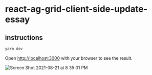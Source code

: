 # react-ag-grid-client-side-update-essay

## instructions

```bash
yarn dev
```

Open [http://localhost:3000](http://localhost:3000) with your browser to see the result.

![Screen Shot 2021-08-21 at 8 35 01 PM](https://user-images.githubusercontent.com/88339423/130338248-9852e186-915f-4d5e-a64f-14b09d98f114.png)

